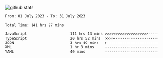
![github stats](https://github-readme-stats.vercel.app/api?username=realmahd1&show_icons=true&theme=codeSTACKr&hide_rank=true&count_private=true)

<!--START_SECTION:waka-->

```txt
From: 01 July 2023 - To: 31 July 2023

Total Time: 141 hrs 27 mins

JavaScript                    111 hrs 13 mins >>>>>>>>>>>>>>>>>>>>-----   78.64 %
TypeScript                    20 hrs 52 mins  >>>>---------------------   14.76 %
JSON                          3 hrs 49 mins   >------------------------   02.71 %
XML                           1 hr 3 mins     -------------------------   00.75 %
YAML                          40 mins         -------------------------   00.48 %
```

<!--END_SECTION:waka-->
